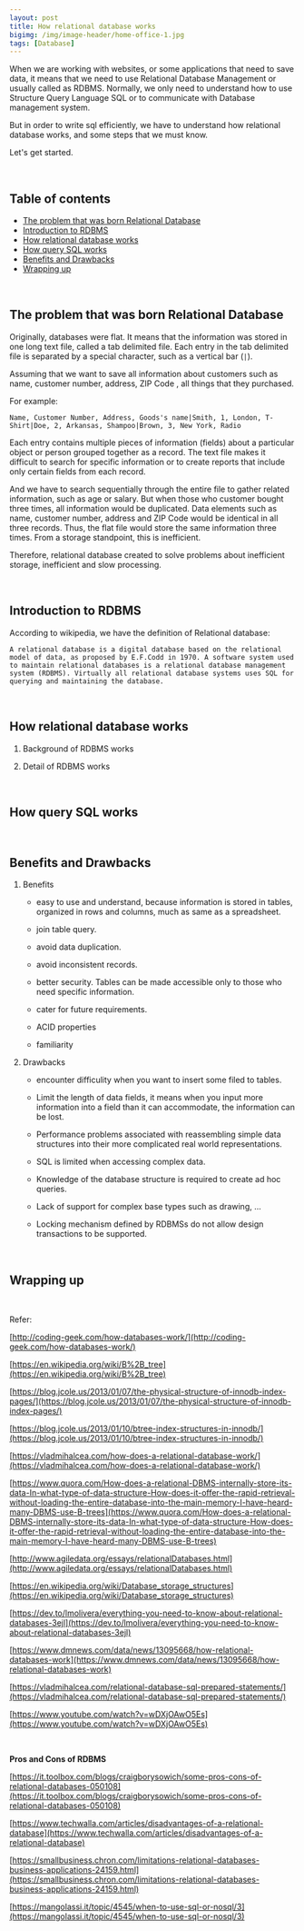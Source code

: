 ```yaml
---
layout: post
title: How relational database works
bigimg: /img/image-header/home-office-1.jpg
tags: [Database]
---
```


When we are working with websites, or some applications that need to save data, it means that we need to use Relational Database Management or usually called as RDBMS. Normally, we only need to understand how to use Structure Query Language SQL or to communicate with Database management system.

But in order to write sql efficiently, we have to understand how relational database works, and some steps that we must know.

Let's get started.

<br>

## Table of contents
- [The problem that was born Relational Database](#the-problem-that-was-born-relational-database)
- [Introduction to RDBMS](#introduction-to-rdbms)
- [How relational database works](#how-relational-database-works)
- [How query SQL works](#how-query-sql-works)
- [Benefits and Drawbacks](#benefits-and-drawbacks)
- [Wrapping up](#wrapping-up)

<br>

## The problem that was born Relational Database
Originally, databases were flat. It means that the information was stored in one long text file, called a tab delimited file. Each entry in the tab delimited file is separated by a special character, such as a vertical bar (```|```).

Assuming that we want to save all information about customers such as name, customer number, address, ZIP Code , all things that they purchased.

For example:

```
Name, Customer Number, Address, Goods's name|Smith, 1, London, T-Shirt|Doe, 2, Arkansas, Shampoo|Brown, 3, New York, Radio
```

Each entry contains multiple pieces of information (fields) about a particular object or person grouped together as a record. The text file makes it difficult to search for specific information or to create reports that include only certain fields from each record.

And we have to search sequentially through the entire file to gather related information, such as age or salary. But when those who customer bought three times, all information would be duplicated. Data elements such as name, customer number, address and ZIP Code would be identical in all three records. Thus, the flat file would store the same information three times. From a storage standpoint, this is inefficient.

Therefore, relational database created to solve problems about inefficient storage, inefficient and slow processing.

<br>

## Introduction to RDBMS
According to wikipedia, we have the definition of Relational database:

```
A relational database is a digital database based on the relational model of data, as proposed by E.F.Codd in 1970. A software system used to maintain relational databases is a relational database management system (RDBMS). Virtually all relational database systems uses SQL for querying and maintaining the database.
```



<br>

## How relational database works

1. Background of RDBMS works

    


2. Detail of RDBMS works




<br>

## How query SQL works




<br>

## Benefits and Drawbacks
1. Benefits

    - easy to use and understand, because information is stored in tables, organized in rows and columns, much as same as a spreadsheet.

    - join table query.

    - avoid data duplication.

    - avoid inconsistent records.

    - better security. Tables can be made accessible only to those who need specific information.

    - cater for future requirements.

    - ACID properties

    - familiarity

2. Drawbacks

    - encounter difficulity when you want to insert some filed to tables.

    - Limit the length of data fields, it means when you input more information into a field than it can accommodate, the information can be lost.

    - Performance problems associated with reassembling simple data structures into their more complicated real world representations.

    - SQL is limited when accessing complex data.

    - Knowledge of the database structure is required to create ad hoc queries.

    - Lack of support for complex base types such as drawing, ...

    - Locking mechanism defined by RDBMSs do not allow design transactions to be supported.

<br>

## Wrapping up



<br>

Refer: 

[http://coding-geek.com/how-databases-work/](http://coding-geek.com/how-databases-work/)

[https://en.wikipedia.org/wiki/B%2B_tree](https://en.wikipedia.org/wiki/B%2B_tree)

[https://blog.jcole.us/2013/01/07/the-physical-structure-of-innodb-index-pages/](https://blog.jcole.us/2013/01/07/the-physical-structure-of-innodb-index-pages/)

[https://blog.jcole.us/2013/01/10/btree-index-structures-in-innodb/](https://blog.jcole.us/2013/01/10/btree-index-structures-in-innodb/)

[https://vladmihalcea.com/how-does-a-relational-database-work/](https://vladmihalcea.com/how-does-a-relational-database-work/)

[https://www.quora.com/How-does-a-relational-DBMS-internally-store-its-data-In-what-type-of-data-structure-How-does-it-offer-the-rapid-retrieval-without-loading-the-entire-database-into-the-main-memory-I-have-heard-many-DBMS-use-B-trees](https://www.quora.com/How-does-a-relational-DBMS-internally-store-its-data-In-what-type-of-data-structure-How-does-it-offer-the-rapid-retrieval-without-loading-the-entire-database-into-the-main-memory-I-have-heard-many-DBMS-use-B-trees)

[http://www.agiledata.org/essays/relationalDatabases.html](http://www.agiledata.org/essays/relationalDatabases.html)

[https://en.wikipedia.org/wiki/Database_storage_structures](https://en.wikipedia.org/wiki/Database_storage_structures)

[https://dev.to/lmolivera/everything-you-need-to-know-about-relational-databases-3ejl](https://dev.to/lmolivera/everything-you-need-to-know-about-relational-databases-3ejl)

[https://www.dmnews.com/data/news/13095668/how-relational-databases-work](https://www.dmnews.com/data/news/13095668/how-relational-databases-work)

[https://vladmihalcea.com/relational-database-sql-prepared-statements/](https://vladmihalcea.com/relational-database-sql-prepared-statements/)

[https://www.youtube.com/watch?v=wDXjOAwO5Es](https://www.youtube.com/watch?v=wDXjOAwO5Es)

<br>

**Pros and Cons of RDBMS**

[https://it.toolbox.com/blogs/craigborysowich/some-pros-cons-of-relational-databases-050108](https://it.toolbox.com/blogs/craigborysowich/some-pros-cons-of-relational-databases-050108)

[https://www.techwalla.com/articles/disadvantages-of-a-relational-database](https://www.techwalla.com/articles/disadvantages-of-a-relational-database)

[https://smallbusiness.chron.com/limitations-relational-databases-business-applications-24159.html](https://smallbusiness.chron.com/limitations-relational-databases-business-applications-24159.html)

[https://mangolassi.it/topic/4545/when-to-use-sql-or-nosql/3](https://mangolassi.it/topic/4545/when-to-use-sql-or-nosql/3)